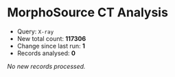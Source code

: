 # MorphoSource CT Analysis

* Query: `X-ray`
* New total count: **117306**
* Change since last run: **1**
* Records analysed: **0**

_No new records processed._